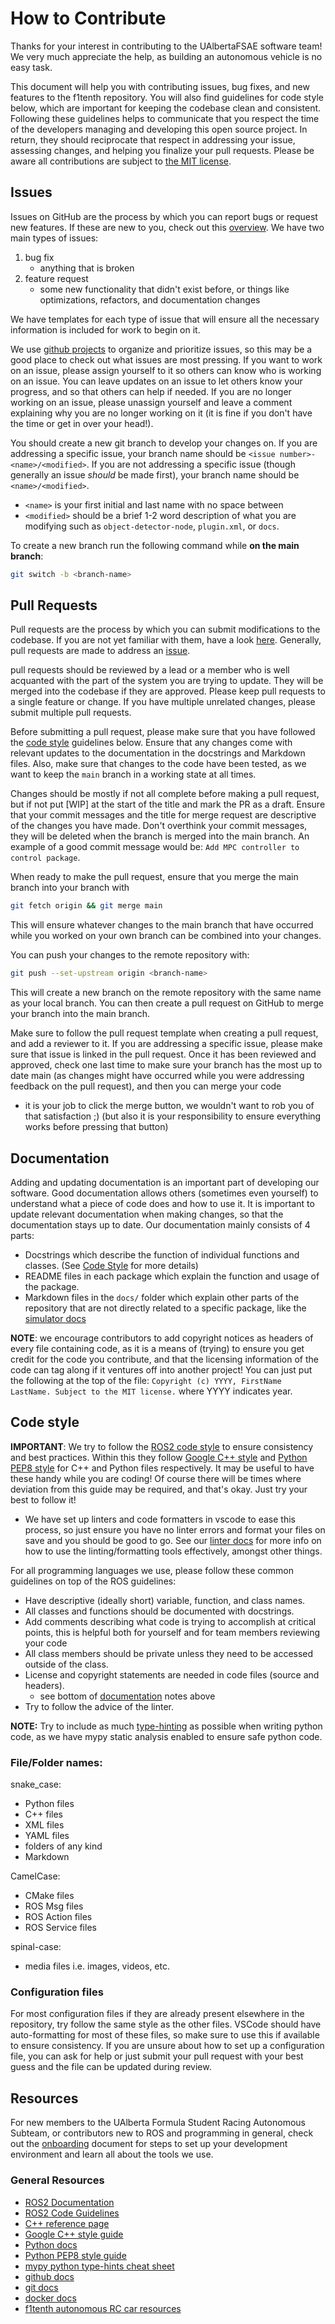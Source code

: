 # How to Contribute

Thanks for your interest in contributing to the UAlbertaFSAE software team! We very much appreciate the help, as building an autonomous vehicle is no easy task.

This document will help you with contributing issues, bug fixes, and new features to the f1tenth repository. You will also find guidelines for code style below, which are important for keeping the codebase clean and consistent. Following these guidelines helps to communicate that you respect the time of the developers managing and developing this open source project. In return, they should reciprocate that respect in addressing your issue, assessing changes, and helping you finalize your pull requests. Please be aware all contributions are subject to [the MIT license](../LICENSE).

## Issues

Issues on GitHub are the process by which you can report bugs or request new features. If these are new to you, check out this [overview](https://docs.github.com/en/issues/tracking-your-work-with-issues/about-issues). We have two main types of issues:
1. bug fix
    - anything that is broken
2. feature request
    - some new functionality that didn't exist before, or things like optimizations, refactors, and documentation changes

We have templates for each type of issue that will ensure all the necessary information is included for work to begin on it.

We use [github projects](https://github.com/orgs/UAlbertaFSAE/projects) to organize and prioritize issues, so this may be a good place to check out what issues are most pressing. If you want to work on an issue, please assign yourself to it so others can know who is working on an issue. You can leave updates on an issue to let others know your progress, and so that others can help if needed. If you are no longer working on an issue, please unassign yourself and leave a comment explaining why you are no longer working on it (it is fine if you don't have the time or get in over your head!).

You should create a new git branch to develop your changes on. If you are addressing a specific issue, your branch name should be `<issue number>-<name>/<modified>`. If you are not addressing a specific issue (though generally an issue *should* be made first), your branch name should be `<name>/<modified>`.
- `<name>` is your first initial and last name with no space between
- `<modified>` should be a brief 1-2 word description of what you are modifying such as `object-detector-node`, `plugin.xml`, or `docs`.

To create a new branch run the following command while **on the main branch**:
```bash
git switch -b <branch-name>
```

## Pull Requests

Pull requests are the process by which you can submit modifications to the codebase. If you are not yet familiar with them, have a look [here](https://docs.github.com/en/pull-requests/collaborating-with-pull-requests/proposing-changes-to-your-work-with-pull-requests/about-pull-requests). Generally, pull requests are made to address an [issue](#issues).

pull requests should be reviewed by a lead or a member who is well acquanted with the part of the system you are trying to update. They will be merged into the codebase if they are approved. Please keep pull requests to a single feature or change. If you have multiple unrelated changes, please submit multiple pull requests.

Before submitting a pull request, please make sure that you have followed the [code style](#code-style) guidelines below. Ensure that any changes come with relevant updates to the documentation in the docstrings and Markdown files. Also, make sure that changes to the code have been tested, as we want to keep the `main` branch in a working state at all times.

Changes should be mostly if not all complete before making a pull request, but if not put \[WIP\] at the start of the title and mark the PR as a draft. Ensure that your commit messages and the title for merge request are descriptive of the changes you have made. Don't overthink your commit messages, they will be deleted when the branch is merged into the main branch. An example of a good commit message would be: `Add MPC controller to control package`.

When ready to make the pull request, ensure that you merge the main branch into your branch with
```bash
git fetch origin && git merge main
```
This will ensure whatever changes to the main branch that have occurred while you worked on your own branch can be combined into your changes.

You can push your changes to the remote repository with:
```bash
git push --set-upstream origin <branch-name>
```
This will create a new branch on the remote repository with the same name as your local branch. You can then create a pull request on GitHub to merge your branch into the main branch.

Make sure to follow the pull request template when creating a pull request, and add a reviewer to it. If you are addressing a specific issue, please make sure that issue is linked in the pull request. Once it has been reviewed and approved, check one last time to make sure your branch has the most up to date main (as changes might have occurred while you were addressing feedback on the pull request), and then you can merge your code
- it is your job to click the merge button, we wouldn't want to rob you of that satisfaction ;) (but also it is your responsibility to ensure everything works before pressing that button)

## Documentation

Adding and updating documentation is an important part of developing our software. Good documentation allows others (sometimes even yourself) to understand what a piece of code does and how to use it. It is important to update relevant documentation when making changes, so that the documentation stays up to date. Our documentation mainly consists of 4 parts:
- Docstrings which describe the function of individual functions and classes. (See [Code Style](#code-style) for more details)
- README files in each package which explain the function and usage of the package.
- Markdown files in the `docs/` folder which explain other parts of the repository that are not directly related to a specific package, like the [simulator docs](SIMULATOR.md)

**NOTE**: we encourage contributors to add copyright notices as headers of every file containing code, as it is a means of (trying) to ensure you get credit for the code you contribute, and that the licensing information of the code can tag along if it ventures off into another project! You can just put the following at the top of the file:
`Copyright (c) YYYY, FirstName LastName. Subject to the MIT license.`
where YYYY indicates year.

## Code style

**IMPORTANT**: We try to follow the [ROS2 code style](https://docs.ros.org/en/humble/The-ROS2-Project/Contributing/Code-Style-Language-Versions.html) to ensure consistency and best practices. Within this they follow [Google C++ style](https://google.github.io/styleguide/cppguide.html) and [Python PEP8 style](https://peps.python.org/pep-0008/) for C++ and Python files respectively. It may be useful to have these handy while you are coding! Of course there will be times where deviation from this guide may be required, and that's okay. Just try your best to follow it!
- We have set up linters and code formatters in vscode to ease this process, so just ensure you have no linter errors and format your files on save and you should be good to go. See our [linter docs](VSCODE_USAGE.md) for more info on how to use the linting/formatting tools effectively, amongst other things.

For all programming languages we use, please follow these common guidelines on top of the ROS guidelines:
- Have descriptive (ideally short) variable, function, and class names.
- All classes and functions should be documented with docstrings.
- Add comments describing what code is trying to accomplish at critical points, this is helpful both for yourself and for team members reviewing your code
- All class members should be private unless they need to be accessed outside of the class.
- License and copyright statements are needed in code files (source and headers).
    - see bottom of [documentation](#documentation) notes above
- Try to follow the advice of the linter.

**NOTE:** Try to include as much [type-hinting](https://mypy.readthedocs.io/en/stable/cheat_sheet_py3.html) as possible when writing python code, as we have mypy static analysis enabled to ensure safe python code.

### File/Folder names:
snake_case:
- Python files
- C++ files
- XML files
- YAML files
- folders of any kind
- Markdown

CamelCase:
- CMake files
- ROS Msg files
- ROS Action files
- ROS Service files

spinal-case:
- media files i.e. images, videos, etc.

### Configuration files

For most configuration files if they are already present elsewhere in the repository, try follow the same style as the other files. VSCode should have auto-formatting for most of these files, so make sure to use this if available to ensure consistency. If you are unsure about how to set up a configuration file, you can ask for help or just submit your pull request with your best guess and the file can be updated during review.

## Resources
For new members to the UAlberta Formula Student Racing Autonomous Subteam, or contributors new to ROS and programming in general, check out the [onboarding](ONBOARDING.md) document for steps to set up your development environment and learn all about the tools we use.

### General Resources
- [ROS2 Documentation](https://docs.ros.org/en/humble/index.html)
- [ROS2 Code Guidelines](https://docs.ros.org/en/humble/The-ROS2-Project/Contributing/Code-Style-Language-Versions.html)
- [C++ reference page](https://cplusplus.com/)
- [Google C++ style guide](https://google.github.io/styleguide/cppguide.html#The__define_Guard)
- [Python docs](https://www.python.org/doc/)
- [Python PEP8 style guide](https://peps.python.org/pep-0008/#introduction)
- [mypy python type-hints cheat sheet](https://mypy.readthedocs.io/en/stable/cheat_sheet_py3.html)
- [github docs](https://docs.github.com/en)
- [git docs](https://git-scm.com/doc)
- [docker docs](https://docs.docker.com/)
- [f1tenth autonomous RC car resources](https://f1tenth.org/index.html)
